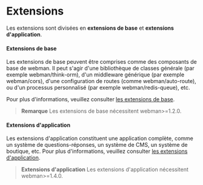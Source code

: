 # Extensions
Les extensions sont divisées en **extensions de base** et **extensions d'application**.

#### Extensions de base
Les extensions de base peuvent être comprises comme des composants de base de webman. Il peut s'agir d'une bibliothèque de classes générale (par exemple webman/think-orm), d'un middleware générique (par exemple webman/cors), d'une configuration de routes (comme webman/auto-route), ou d'un processus personnalisé (par exemple webman/redis-queue), etc.

Pour plus d'informations, veuillez consulter [les extensions de base](plugin/base.md).

> **Remarque**
> Les extensions de base nécessitent webman>=1.2.0.

#### Extensions d'application
Les extensions d'application constituent une application complète, comme un système de questions-réponses, un système de CMS, un système de boutique, etc.
Pour plus d'informations, veuillez consulter [les extensions d'application](app/app.md).

> **Extensions d'application**
> Les extensions d'application nécessitent webman>=1.4.0.
